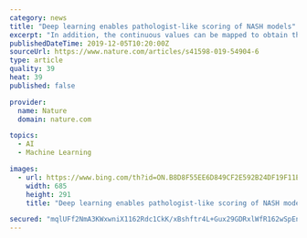 ```yaml
---
category: news
title: "Deep learning enables pathologist-like scoring of NASH models"
excerpt: "In addition, the continuous values can be mapped to obtain the established discrete pathologist-like scores. The automated deep learning-based scores show good agreement with the trainer - a human pathologist. A typical pre-clinical efficacy study consists of a healthy control group, a disease model group, and one or more disease model groups ..."
publishedDateTime: 2019-12-05T10:20:00Z
sourceUrl: https://www.nature.com/articles/s41598-019-54904-6
type: article
quality: 39
heat: 39
published: false

provider:
  name: Nature
  domain: nature.com

topics:
  - AI
  - Machine Learning

images:
  - url: https://www.bing.com/th?id=ON.B8D8F55EE6D849CF2E592B24DF19F11E
    width: 685
    height: 291
    title: "Deep learning enables pathologist-like scoring of NASH models"

secured: "mqlUFf2NmA3KWxwniX1162Rdc1CkK/xBshftr4L+Gux29GDRxlWfR162wSpEnSRpxKTkJfrBYronIHx35tuxH++l0eDzXihpAOQio9a/lPbFkM2MooHjfVF5JpI10zKjg3Cc1BY0bAySLcT2KlhAYmByrZ3RDspwCNhSrcex8LPIA04x3r+QvTOOB/KSTFbKCXHGEpT75q7kahnVjNJ3HovYtYJPyYBq+oWgwJRGsHZaEaf1yyd6vBQ8uHtOiB0iThObJfzwfCcte+r/zmbW1Q==;/1oZpQ/X+obXDRgKxDC/yQ=="
---
```


